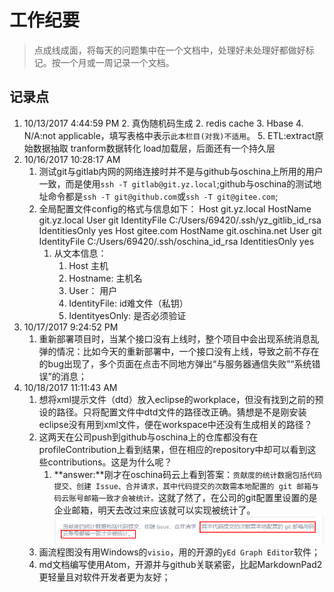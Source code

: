 # 工作纪要 #
> 点成线成面，将每天的问题集中在一个文档中，处理好未处理好都做好标记。按一个月或一周记录一个文档。

## 记录点 ##

1. 10/13/2017 4:44:59 PM 
    2. 真伪随机码生成
    2. redis cache
    3. Hbase
    4. N/A:not applicable，填写表格中表示`此本栏目(对我)不适用`。
    5. ETL:extract原始数据抽取 tranform数据转化 load加载层，后面还有一个持久层
6. 10/16/2017 10:28:17 AM
    1. 测试git与gitlab内网的网络连接时并不是与github与oschina上所用的用户一致，而是使用`ssh -T gitlab@git.yz.local`;github与oschina的测试地址命令都是`ssh -T git@github.com`或`ssh -T git@gitee.com`;
    2. 全局配置文件config的格式与信息如下：
            Host git.yz.local
                HostName git.yz.local
                User git
                IdentityFile C:/Users/69420/.ssh/yz_gitlib_id_rsa
                IdentitiesOnly yes
            Host gitee.com
                HostName git.oschina.net
                User git
                IdentityFile C:/Users/69420/.ssh/oschina_id_rsa
                IdentitiesOnly yes
        1. 从文本信息：
            1. Host 主机
            2. Hostname: 主机名
            2. User： 用户
            3. IdentityFile: id难文件（私钥）
            4. IdentityesOnly: 是否必须验证
5. 10/17/2017 9:24:52 PM
    1. 重新部署项目时，当某个接口没有上线时，整个项目中会出现系统消息乱弹的情况：比如今天的重新部署中，一个接口没有上线，导致之前不存在的bug出现了，多个页面在点击不同地方弹出“与服务器通信失败”“系统错误”的消息；
2. 10/18/2017 11:11:43 AM
    1. 想将xml提示文件（dtd）放入eclipse的workplace，但没有找到之前的预设的路径。只将配置文件中dtd文件的路径改正确。猜想是不是刚安装eclipse没有用到xml文件，便在workspace中还没有生成相关的路径？
    2. 这两天在公司push到github与oschina上的仓库都没有在profileContribution上看到结果，但在相应的repository中却可以看到这些contributions。这是为什么呢？
	    1. **answer:**刚才在oschina码云上看到答案：`贡献度的统计数据包括代码提交、创建 Issue、合并请求，其中代码提交的次数需本地配置的 git 邮箱与码云账号邮箱一致才会被统计。`这就了然了，在公司的git配置里设置的是企业邮箱，明天去改过来应该就可以实现被统计了。![](./imgs/git_comtribute_statistics.png)
    3. 画流程图没有用Windows的`visio`，用的开源的`yEd Graph Editor`软件；
    4. md文档编写使用Atom，开源并与github关联紧密，比起MarkdownPad2更轻量且对软件开发者更为友好；